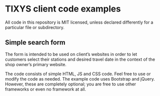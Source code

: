 # TIXYS client code examples

All code in this repository is MIT licensed, unless declared differently for a particular file or subdirectory.

## Simple search form

The form is intended to be used on client’s websites in order to let customers select their stations and desired travel date in the context of the shop owner’s primary website.

The code consists of simple HTML, JS and CSS code. Feel free to use or modify the code as needed. The example code uses Bootstrap and jQuery. However, these are completely optional; you are free to use other frameworks or even no framework at all.
